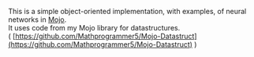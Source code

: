 This is a simple object-oriented implementation, with examples, of neural networks in [Mojo](https://www.modular.com/max/mojo).  
It uses code from my Mojo library for datastructures.   
( [https://github.com/Mathprogrammer5/Mojo-Datastruct](https://github.com/Mathprogrammer5/Mojo-Datastruct) )
